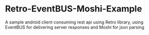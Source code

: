 # Retro-EventBUS-Moshi-Example
A sample android client consuming rest api using Retro library, using EventBUS for delivering server responses and Moshi for json parsing 
